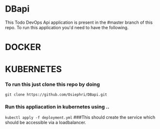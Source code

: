 # DBapi
This Todo DevOps Api application is present in the #master branch of this repo.
To run this application you'd need to have the following.
# DOCKER
# KUBERNETES

### To run this just clone this repo by doing
`git clone https://github.com/Osiephri/DBapi.git`
### Run this appliacation in kubernetes using ..
`kubectl apply -f deployment.yml`
###This should create the service which should be accessible via a loadbalancer.
